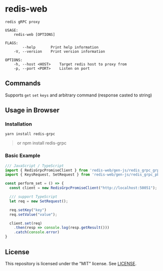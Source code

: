 # redis-web

```
redis gRPC proxy

USAGE:
    redis-web [OPTIONS]

FLAGS:
        --help       Print help information
    -V, --version    Print version information

OPTIONS:
    -h, --host <HOST>    Target redis host to proxy from
    -p, --port <PORT>    Listen on port
```

## Commands
Supports `get` `set` `keys` and arbitrary command (response casted to string)


## Usage in Browser
### Installation
`yarn install redis-grpc`
> or npm install redis-grpc
### Basic Example
```typescript
/// JavaScript / TypeScript
import { RedisGrpcPromiseClient } from 'redis-web/gen-js/redis_grpc_grpc_web_pb';
import { KeysRequest, SetRequest } from 'redis-web/gen-js/redis_grpc_pb';

const perform_set = () => {
  const client = new RedisGrpcPromiseClient("http://localhost:50051");

  /// support TypeScript
  let req = new SetRequest();

  req.setKey("key")
  req.setValue("value");

  client.set(req)
    .then(resp => console.log(resp.getResult()))
    .catch(console.error)
}
```

## License

This repository is licensed under the "MIT" license. See [LICENSE](LICENSE).